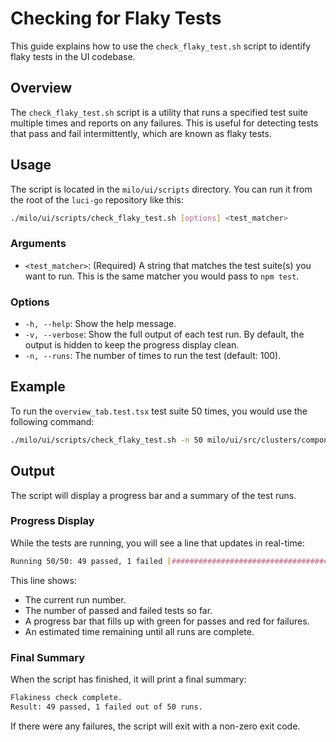 # Checking for Flaky Tests

This guide explains how to use the `check_flaky_test.sh` script to identify flaky tests in the UI codebase.

## Overview

The `check_flaky_test.sh` script is a utility that runs a specified test suite multiple times and reports on any failures. This is useful for detecting tests that pass and fail intermittently, which are known as flaky tests.

## Usage

The script is located in the `milo/ui/scripts` directory. You can run it from the root of the `luci-go` repository like this:

```bash
./milo/ui/scripts/check_flaky_test.sh [options] <test_matcher>
```

### Arguments

* `<test_matcher>`: (Required) A string that matches the test suite(s) you want to run. This is the same matcher you would pass to `npm test`.

### Options

* `-h, --help`: Show the help message.
* `-v, --verbose`: Show the full output of each test run. By default, the output is hidden to keep the progress display clean.
* `-n, --runs`: The number of times to run the test (default: 100).

## Example

To run the `overview_tab.test.tsx` test suite 50 times, you would use the following command:

```bash
./milo/ui/scripts/check_flaky_test.sh -n 50 milo/ui/src/clusters/components/cluster/cluster_analysis_section/overview_tab/overview_tab.test.tsx
```

## Output

The script will display a progress bar and a summary of the test runs.

### Progress Display

While the tests are running, you will see a line that updates in real-time:

```bash
Running 50/50: 49 passed, 1 failed [##################################################] (est. 0m 0s remaining)
```

This line shows:

* The current run number.
* The number of passed and failed tests so far.
* A progress bar that fills up with green for passes and red for failures.
* An estimated time remaining until all runs are complete.

### Final Summary

When the script has finished, it will print a final summary:

```bash
Flakiness check complete.
Result: 49 passed, 1 failed out of 50 runs.
```

If there were any failures, the script will exit with a non-zero exit code.
